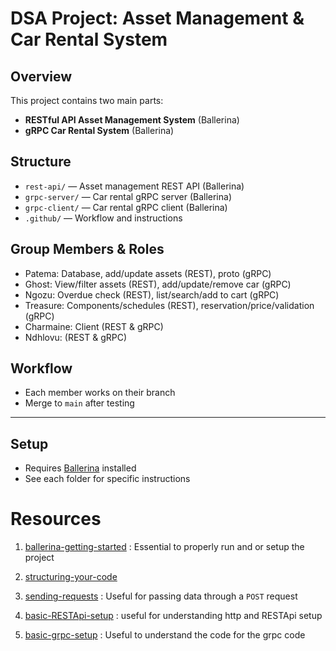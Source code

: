 # DSA Project: Asset Management & Car Rental System

## Overview
This project contains two main parts:
- **RESTful API Asset Management System** (Ballerina)
- **gRPC Car Rental System** (Ballerina)

## Structure
- `rest-api/` — Asset management REST API (Ballerina)
- `grpc-server/` — Car rental gRPC server (Ballerina)
- `grpc-client/` — Car rental gRPC client (Ballerina)
- `.github/` — Workflow and instructions

## Group Members & Roles
- Patema: Database, add/update assets (REST), proto (gRPC)
- Ghost: View/filter assets (REST), add/update/remove car (gRPC)
- Ngozu: Overdue check (REST), list/search/add to cart (gRPC)
- Treasure: Components/schedules (REST), reservation/price/validation (gRPC)
- Charmaine: Client (REST & gRPC)
- Ndhlovu: (REST & gRPC)

## Workflow
- Each member works on their branch
- Merge to `main` after testing

---

## Setup
- Requires [Ballerina](https://ballerina.io/) installed
- See each folder for specific instructions

# Resources

1. [ballerina-getting-started](https://ballerina.io/learn/get-started/) : Essential to properly run and or setup the project

2. [structuring-your-code](https://ballerina.io/learn/organize-ballerina-code/)

3. [sending-requests](https://ballerina.io/learn/by-example/http-client-send-request-receive-response/) : Useful for passing data through a `POST` request

4. [basic-RESTApi-setup](https://ballerina.io/learn/by-example/http-basic-rest-service/) : useful for understanding http and RESTApi setup

5. [basic-grpc-setup](https://ballerina.io/learn/by-example/grpc-service-simple/) : Useful to understand the code for the grpc code


